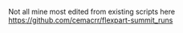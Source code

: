 Not all mine most edited from existing scripts here https://github.com/cemacrr/flexpart-summit_runs 

